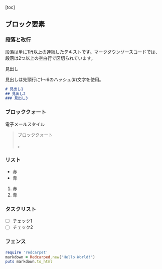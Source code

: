 [toc]



## ブロック要素

### 段落と改行

段落は単に1行以上の連続したテキストです。マークダウンソースコードでは、段落は2つ以上の空白行で区切られています。



見出し

見出しは先頭行に1〜6のハッシュ(#)文字を使用。

```markdown
# 見出し1
## 見出し2
### 見出し3
```

### ブロッククォート

電子メールスタイル

> ブロッククォート
>
> 。

### リスト

* 赤
* 青

1. 赤
2. 青

### タスクリスト

- [ ] チェック1
- [ ] チェック2

### フェンス

```ruby
require 'redcarpet'
markdown = Redcarped.new("Hello World!")
puts markdown.to_html
```

